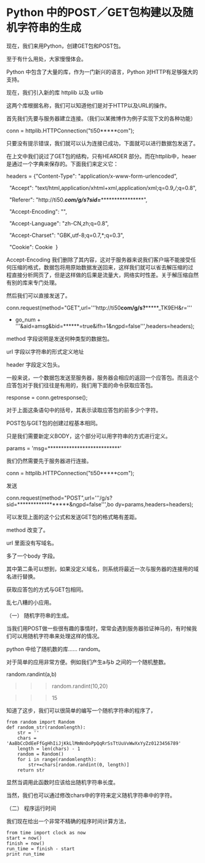 # Python 中的POST／GET包构建以及随机字符串的生成

现在，我们来用Python，创建GET包和POST包。

至于有什么用处，大家慢慢体会。

Python 中包含了大量的库，作为一门新兴的语言，Python 对HTTP有足够强大的支持。

现在，我们引入新的库 httplib 以及 urllib

这两个库根据名称，我们可以知道他们是对于HTTP以及URL的操作。

首先我们先要与服务器建立连接。（我们以某微博作为例子实现下文的各种功能）

conn = httplib.HTTPConnection("ti50*****com");

只要没有提示错误，我们就可以认为连接已成功，下面就可以进行数据包发送了。

在上文中我们说过了GET包的结构，只有HEARDER 部分。而在httplib中，heaer 是通过一个字典来保存的。下面我们来定义它：

headers = {"Content-Type": "application/x-www-form-urlencoded",

  "Accept": "text/html,application/xhtml+xml,application/xml;q=0.9,*/*;q=0.8",

  "Referer": "http://ti50.*****com/g/s?sid=*********************",

  "Accept-Encoding": "",

  "Accept-Language": "zh-CN,zh;q=0.8",

  "Accept-Charset": "GBK,utf-8;q=0.7,*;q=0.3",

  "Cookie": Cookie  }

Accept-Encoding 我们删除了其内容，这对于服务器来说我们客户端不能接受任何压缩的格式，数据包将用原始数据发送回来，这样我们就可以省去解压缩的过
程直接分析网页了，但是这样做的后果是流量大，网络实时性差。关于解压缩自然有别的库来专门处理。

然后我们可以直接发送了。

conn.request(method="GET",url='''http://ti50****com/g/s?*********_TK9EH&r='''
+ go_num + '''&aid=amsg&bid=******=true&ifh=1&ngpd=false''',headers=headers);

method 字段说明是发送何种类型的数据包。

url 字段以字符串的形式定义地址

header 字段定义包头。

一般来说，一个数据包发送至服务器，服务器会相应的返回一个应答包。而且这个应答包对于我们往往是有用的，我们用下面的命令获取应答包。

response = conn.getresponse();

对于上面这条语句中的括号，其表示读取应答包的前多少个字符。

POST包与GET包的创建过程基本相同。

只是我们需要新定义BODY，这个部分可以用字符串的方式进行定义。

params = 'msg=***************************'

我们仍然需要先于服务器进行连接。

conn = httplib.HTTPConnection("ti50*****com");

发送

conn.request(method="POST",url='''/g/s?sid=******************&ngpd=false''',bo
dy=params,headers=headers);

可以发现上面的这个公式和发送GET包的格式略有差距。

method 改变了。

url 里面没有写域名。

多了一个body 字段。

其中第二条可以想到，如果没定义域名，则系统将最近一次与服务器的连接用的域名进行替换。

获取应答包的方式与GET包相同。

乱七八糟的小应用。

（一） 随机字符串的生成。

当我们用POST做一些很有趣的事情时，常常会遇到服务器验证神马的，有时候我们可以用随机字符串来处理这样的情况。

python 中给了随机数的库…… random。

对于简单的应用非常方便。例如我们产生a与b 之间的一个随机整数。

random.randint(a,b)

>>> random.randint(10,20)

>>> 15

知道了这步，我们可以很简单的编写一个随机字符串的程序了，

    
    
    from random import Random 
    def random_str(randomlength): 
        str = '' 
        chars = 'AaBbCcDdEeFfGgHhIiJjKkLlMmNnOoPpQqRrSsTtUuVvWwXxYyZz0123456789'
        length = len(chars) - 1
        random = Random() 
        for i in range(randomlength): 
            str+=chars[random.randint(0, length)] 
        return str

  

显然当调用此函数时应该给出随机字符串长度。

当然，我们也可以通过修改chars中的字符来定义随机字符串中的字符。

（二） 程序运行时间

我们现在给出一个非常不精确的程序时间计算方法，

    
    
    from time import clock as now
    start = now()
    finish = now()
    run_time = finish - start
    print run_time

  

